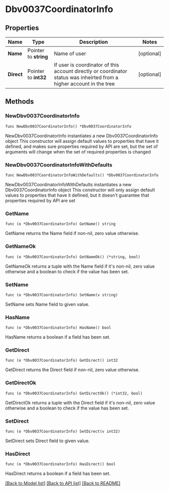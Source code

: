 # Dbv0037CoordinatorInfo

## Properties

Name | Type | Description | Notes
------------ | ------------- | ------------- | -------------
**Name** | Pointer to **string** | Name of user | [optional] 
**Direct** | Pointer to **int32** | If user is coordinator of this account directly or coordinator status was inheirted from a higher account in the tree | [optional] 

## Methods

### NewDbv0037CoordinatorInfo

`func NewDbv0037CoordinatorInfo() *Dbv0037CoordinatorInfo`

NewDbv0037CoordinatorInfo instantiates a new Dbv0037CoordinatorInfo object
This constructor will assign default values to properties that have it defined,
and makes sure properties required by API are set, but the set of arguments
will change when the set of required properties is changed

### NewDbv0037CoordinatorInfoWithDefaults

`func NewDbv0037CoordinatorInfoWithDefaults() *Dbv0037CoordinatorInfo`

NewDbv0037CoordinatorInfoWithDefaults instantiates a new Dbv0037CoordinatorInfo object
This constructor will only assign default values to properties that have it defined,
but it doesn't guarantee that properties required by API are set

### GetName

`func (o *Dbv0037CoordinatorInfo) GetName() string`

GetName returns the Name field if non-nil, zero value otherwise.

### GetNameOk

`func (o *Dbv0037CoordinatorInfo) GetNameOk() (*string, bool)`

GetNameOk returns a tuple with the Name field if it's non-nil, zero value otherwise
and a boolean to check if the value has been set.

### SetName

`func (o *Dbv0037CoordinatorInfo) SetName(v string)`

SetName sets Name field to given value.

### HasName

`func (o *Dbv0037CoordinatorInfo) HasName() bool`

HasName returns a boolean if a field has been set.

### GetDirect

`func (o *Dbv0037CoordinatorInfo) GetDirect() int32`

GetDirect returns the Direct field if non-nil, zero value otherwise.

### GetDirectOk

`func (o *Dbv0037CoordinatorInfo) GetDirectOk() (*int32, bool)`

GetDirectOk returns a tuple with the Direct field if it's non-nil, zero value otherwise
and a boolean to check if the value has been set.

### SetDirect

`func (o *Dbv0037CoordinatorInfo) SetDirect(v int32)`

SetDirect sets Direct field to given value.

### HasDirect

`func (o *Dbv0037CoordinatorInfo) HasDirect() bool`

HasDirect returns a boolean if a field has been set.


[[Back to Model list]](../README.md#documentation-for-models) [[Back to API list]](../README.md#documentation-for-api-endpoints) [[Back to README]](../README.md)


